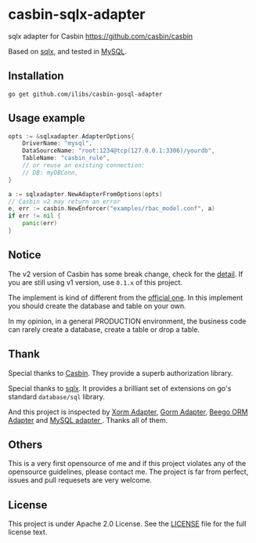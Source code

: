 # casbin-sqlx-adapter
sqlx adapter for Casbin https://github.com/casbin/casbin

Based on [sqlx](https://github.com/jmoiron/sqlx), and tested in [MySQL](https://github.com/go-sql-driver/mysql).

## Installation

    go get github.com/ilibs/casbin-gosql-adapter

## Usage example

```go
opts := &sqlxadapter.AdapterOptions{
    DriverName: "mysql",
    DataSourceName: "root:1234@tcp(127.0.0.1:3306)/yourdb",
    TableName: "casbin_rule",
    // or reuse an existing connection:
    // DB: myDBConn,
}

a := sqlxadapter.NewAdapterFromOptions(opts)
// Casbin v2 may return an error
e, err := casbin.NewEnforcer("examples/rbac_model.conf", a)
if err != nil {
    panic(err)
}
```

## Notice

The v2 version of Casbin has some break change, check for the [detail](https://github.com/casbin/casbin/releases/tag/v2.0.0). If you are still using v1 version, use `0.1.x` of this project.

The implement is kind of different from the [official one](https://casbin.org/docs/en/adapters). In this implement you should create the database and table on your own.

In my opinion, in a general PRODUCTION environment, the business code can rarely create a database, create a table or drop a table.

## Thank

Special thanks to [Casbin](https://github.com/casbin). They provide a superb authorization library.

Special thanks to [sqlx](https://github.com/jmoiron/sqlx). It provides a brilliant set of extensions on go's standard `database/sql` library.

And this project is inspected by [Xorm Adapter](https://github.com/casbin/xorm-adapter), [Gorm Adapter](https://github.com/casbin/gorm-adapter), [Beego ORM Adapter](https://github.com/casbin/beego-orm-adapter) and [MySQL adapter
](https://github.com/casbin/mysql-adapter). Thanks all of them.

## Others

This is a very first opensource of me and if this project violates any of the opensource guidelines, please contact me. The project is far from perfect, issues and pull requesets are very welcome. 

## License

This project is under Apache 2.0 License. See the [LICENSE](LICENSE) file for the full license text.
